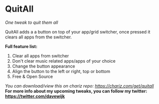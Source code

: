 # QuitAll

*One tweak to quit them all*

QuitAll adds a a button on top of your app/grid switcher, once pressed it clears all apps from the switcher.

**Full feature list:**
1. Clear all apps from switcher
2. Don't clear music related apps/apps of your choice
3. Change the button appearance
4. Align the button to the left or right, top or bottom
5. Free & Open Source

*You can download/view this on chariz repo: https://chariz.com/get/quitall*
**For more info about my upcoming tweaks, you can follow my twitter: https://twitter.com/davewijk**